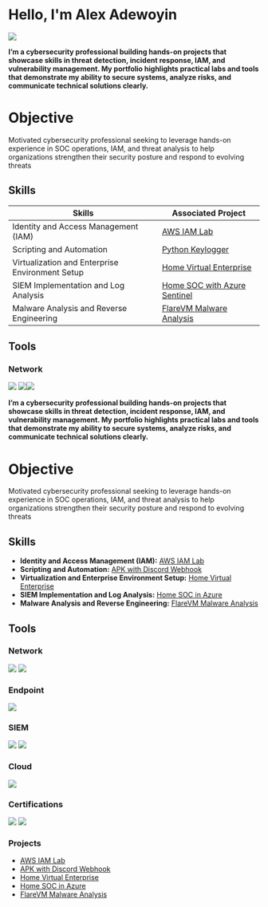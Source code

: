 # Hello, I'm Alex Adewoyin
<a href="https://www.linkedin.com/in/alexadewoyin"><img src="https://img.shields.io/badge/-LinkedIn-0072b1?&style=for-the-badge&logo=linkedin&logoColor=white" /></a>


**I’m a cybersecurity professional building hands-on projects that showcase skills in threat detection, incident response, IAM, and vulnerability management. My portfolio highlights practical labs and tools that demonstrate my ability to secure systems, analyze risks, and communicate technical solutions clearly.**



# Objective

Motivated cybersecurity professional seeking to leverage hands-on experience in SOC operations, IAM, and threat analysis to help organizations strengthen their security posture and respond to evolving threats


## Skills
| Skills                                         | Associated Project                                 |
|-----------------------------------------------|----------------------------------------------------|
| Identity and Access Management (IAM)          | [AWS IAM Lab](https://github.com/whozdae/aws-iam-lab)                   |
| Scripting and Automation                      | [Python Keylogger](https://github.com/whozdae/python-keylogger)         |
| Virtualization and Enterprise Environment Setup | [Home Virtual Enterprise](https://github.com/whozdae/home-virtual-enterprise) |
| SIEM Implementation and Log Analysis          | [Home SOC with Azure Sentinel](https://github.com/whozdae/home-soc-azure-sentinel) |
| Malware Analysis and Reverse Engineering      | [FlareVM Malware Analysis](https://github.com/whozdae/flarevm-malware-analysis) |


## Tools

### Network
<div>
    <img src="https://img.shields.io/badge/-Wireshark-1679A7?&style=for-the-badge&logo=Wireshark&logoColor=white" />
    <img src="https://img.shields.io/badge/-Suricata-EF3# Hello, I'm Alex Adewoyin
<a href="https://www.linkedin.com/in/alexadewoyin"><img src="https://img.shields.io/badge/-LinkedIn-0072b1?&style=for-the-badge&logo=linkedin&logoColor=white" /></a>


**I’m a cybersecurity professional building hands-on projects that showcase skills in threat detection, incident response, IAM, and vulnerability management. My portfolio highlights practical labs and tools that demonstrate my ability to secure systems, analyze risks, and communicate technical solutions clearly.**



# Objective

Motivated cybersecurity professional seeking to leverage hands-on experience in SOC operations, IAM, and threat analysis to help organizations strengthen their security posture and respond to evolving threats


## Skills

- **Identity and Access Management (IAM):** [AWS IAM Lab](https://github.com/whozdae/AWS-IAM-)  
- **Scripting and Automation:** [APK with Discord Webhook](https://github.com/whozdae/APK-w-Discord-Webhook)
- **Virtualization and Enterprise Environment Setup:** [Home Virtual Enterprise](https://github.com/whozdae/home-virtual-enterprise)  
- **SIEM Implementation and Log Analysis:** [Home SOC in Azure](https://github.com/whozdae/Home-SOC-in-Azure)  
- **Malware Analysis and Reverse Engineering:** [FlareVM Malware Analysis](https://github.com/whozdae/flarevm-malware-analysis)  


## Tools

### Network
<div>
    <img src="https://img.shields.io/badge/-Wireshark-1679A7?&style=for-the-badge&logo=Wireshark&logoColor=white" />
    <img src="https://img.shields.io/badge/-Suricata-EF3B2D?&style=for-the-badge&logo=Suricata&logoColor=white" />
<div>

### Endpoint
<div>
    <img src="https://img.shields.io/badge/-Microsoft_Defender_for_Endpoint-00A4EF?&style=for-the-badge&logo=Microsoft&logoColor=white" />
<div>

### SIEM
<div>
    <img src="https://img.shields.io/badge/-Microsoft_Sentinel-0078D4?&style=for-the-badge&logo=Microsoft&logoColor=white" />
    <img src="https://img.shields.io/badge/-Splunk-000000?&style=for-the-badge&logo=Splunk&logoColor=white" />
<div>

### Cloud

<div>
    <img src="https://img.shields.io/badge/-Amazon_Web_Services-232F3E?&style=for-the-badge&logo=amazon-aws&logoColor=white" />
<div>
    
### Certifications

<div>
    <img src="https://img.shields.io/badge/-Security%2B-FF0000?&style=for-the-badge&logo=CompTIA&logoColor=white" />
    <img src="https://img.shields.io/badge/-Google_Cybersecurity_Professional-4285F4?&style=for-the-badge&logo=google&logoColor=white" />
<div>
    
### Projects

- [AWS IAM Lab](https://github.com/whozdae/AWS-IAM-)
- [APK with Discord Webhook](https://github.com/whozdae/APK-w-Discord-Webhook)
- [Home Virtual Enterprise](https://github.com/whozdae/home-virtual-enterprise) 
- [Home SOC in Azure](https://github.com/whozdae/Home-SOC-in-Azure) 
- [FlareVM Malware Analysis](https://github.com/whozdae/flarevm-malware-analysis)  

  
